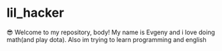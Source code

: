 # lil_hacker
😎
Welcome to my repository, body! 
My name is Evgeny and i love doing math(and play dota). Also im trying to learn programming and english
